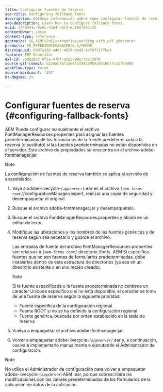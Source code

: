 ```yaml
---
title: Configurar fuentes de reserva
seo-title: Configuring fallback fonts
description: Obtenga información sobre cómo configurar fuentes de reserva.
seo-description: Learn how to configure fallback fonts.
uuid: 2745541c-8c6d-4bb4-aa14-ec19afd6bc35
contentOwner: admin
content-type: reference
geptopics: SG_AEMFORMS/categories/working_with_pdf_generator
products: SG_EXPERIENCEMANAGER/6.5/FORMS
discoiquuid: d997a268-a40a-462d-badd-94f0731f7ba4
feature: PDF Generator
exl-id: 76dd2b0c-9f16-47bf-a565-99277be750fb
source-git-commit: b220adf6fa3e9faf94389b9a9416b7fca2f89d9d
workflow-type: tm+mt
source-wordcount: '247'
ht-degree: 2%

---
```


# Configurar fuentes de reserva {#configuring-fallback-fonts}

AEM Puede configurar manualmente el archivo FontManagerResources.properties para asignar las fuentes predeterminadas de los formularios de la fuente predeterminada a la reserva (o sustituto) si las fuentes predeterminadas no están disponibles en el servidor. Este archivo de propiedades se encuentra en el archivo adobe-fontmanager.jar.

>[!NOTE]
>
>La configuración de fuentes de reserva también se aplica al servicio de ensamblador.

1. Vaya a adobe-livecycle-*`[appserver]`*.ear en el archivo *`[aem-forms root]`*/configurationManager/export, realizar una copia de seguridad y desempaquetar el original.
1. Busque el archivo adobe-fontmanager.jar y desempaquételo.
1. Busque el archivo FontManagerResources.properties y ábralo en un editor de texto.
1. Modifique las ubicaciones y los nombres de las fuentes genéricas y de reserva según sea necesario y guarde el archivo.

   Las entradas de fuente del archivo FontManagerResources.properties son relativas a *`[aem-forms root]`* directorio /fonts. AEM Si especifica fuentes que no son fuentes de formularios predeterminadas, debe instalarlas dentro de esta estructura de directorios (ya sea en un directorio existente o en uno recién creado).

   >[!NOTE]
   >
   >Si la fuente especificada o la fuente predeterminada no contiene un carácter Unicode específico o si no está disponible, el carácter se toma de una fuente de reserva según la siguiente prioridad:

   * Fuente específica de la configuración regional
   * Fuente ROOT si no se ha definido la configuración regional
   * Fuente genérica, buscada por orden establecido en la tabla de reserva

1. Vuelva a empaquetar el archivo adobe-fontmanager.jar.
1. Volver a empaquetar adobe-livecycle-*`[appserver]`*.ear y, a continuación, vuelva a implementarlo manualmente o ejecutando el Administrador de configuración.

>[!NOTE]
>
>No utilice el Administrador de configuración para volver a empaquetar adobe-livecycle-`[appserver]`AEM .ear, porque sobrescribirá las modificaciones con los valores predeterminados de los formularios de la aplicación de datos de la aplicación.
